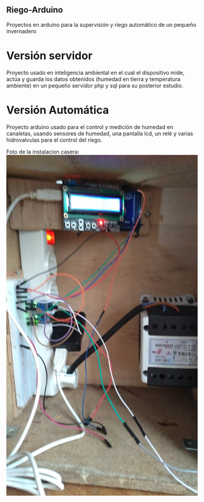 ## Riego-Arduino
Proyectos en arduino para la supervisión y riego automático de un pequeño invernadero

# Versión servidor

Proyecto usado en inteligencia ambiental en el cual el dispositivo mide, actúa y guarda los datos obtenidos (humedad en tierra y temperatura ambiente) en un pequeño servidor php y sql para su posterior estudio.

# Versión Automática

Proyecto arduino usado para el control y medición de humedad en canaletas, usando sensores de humedad, una pantalla lcd, un relé y varias hidrovalvulas para el control del riego.

Foto de la instalacion casera:
![alt text](https://github.com/asegovia024/Riego-Arduino/blob/master/IMG_20170608_210746.jpg)
